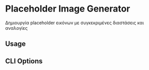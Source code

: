 # Placeholder Image Generator

Δημιουργία placeholder εικόνων με συγκεκριμένες διαστάσεις και αναλογίες 

## Usage


## CLI Options
